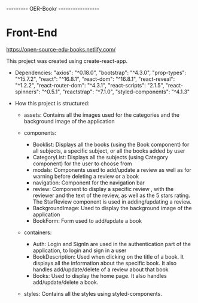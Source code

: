 --------- OER-Bookr -----------------

# Front-End

https://open-source-edu-books.netlify.com/

This project was created using create-react-app.

- Dependencies:
  "axios": "^0.18.0",
  "bootstrap": "^4.3.0",
  "prop-types": "^15.7.2",
  "react": "^16.8.1",
  "react-dom": "^16.8.1",
  "react-reveal": "^1.2.2",
  "react-router-dom": "^4.3.1",
  "react-scripts": "2.1.5",
  "react-spinners": "^0.5.1",
  "reactstrap": "^7.1.0",
  "styled-components": "^4.1.3"

- How this project is structured:

  - assets: Contains all the images used for the categories and the background image of the application

  - components:

    - Booklist: Displays all the books (using the Book component) for all subjects, a specific subject, or all the books added by user
    - CategoryList: Displays all the subjects (using Category component) for the user to choose from
    - modals: Components used to add/update a review as well as for warning before deleting a review or a book
    - navigation: Component for the navigation bar
    - review: Component to display a specific review , with the reviewer and the text of the review, as well as the 5 stars rating. The StarReview component is used in adding/updating a review.
    - BackgroundImage: Used to display the background image of the application
    - BookForm: Form used to add/update a book

  - containers:

    - Auth: Login and SignIn are used in the authentication part of the application, to login and sign in a user
    - BookDescription: Used when clicking on the title of a book. It displays all the information about the specific book. It also handles
      add/update/delete of a review about that book
    - Books: Used to display the home page. It also handles add/update/delete a book.

  - styles:
    Contains all the styles using styled-components.
